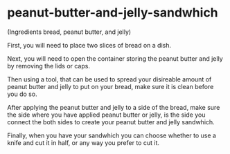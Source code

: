 # peanut-butter-and-jelly-sandwhich

(Ingredients bread, peanut butter, and jelly)

First, you will need to place two slices of bread on a dish.

Next, you will need to open the container storing the peanut butter and jelly by removing the lids or caps.

Then using a tool, that can be used to spread your disireable amount of peanut butter and jelly to put on your bread, make sure it is clean before you do so.

After applying the peanut butter and jelly to a side of the bread, make sure the side where you have applied peanut butter or jelly, is the side you connect the both sides to create your peanut butter and jelly sandwhich.

Finally, when you have your sandwhich you can choose whether to use a knife and cut it in half, or any way you prefer to cut it.
